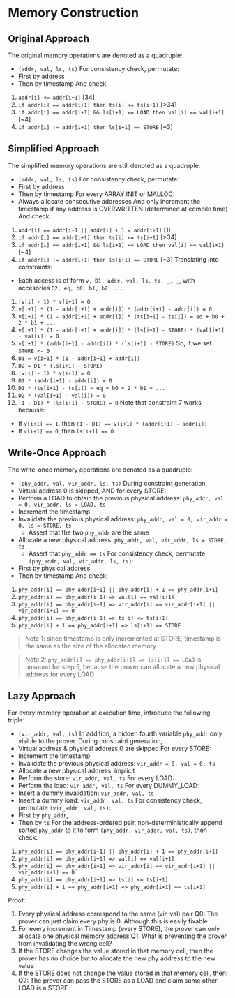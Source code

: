 # Memory Construction

## Original Approach
The original memory operations are denoted as a quadruple:
- `(addr, val, ls, ts)`
For consistency check, permutate:
- First by address
- Then by timestamp
And check:
1. `addr[i] <= addr[i+1]` [34]
2. `if addr[i] == addr[i+1] then ts[i] <= ts[i+1]` [>34]
3. `if addr[i] == addr[i+1] && ls[i+1] == LOAD then val[i] == val[i+1]` [~4]
4. `if addr[i] != addr[i+1] then ls[i+1] == STORE` [~3]

## Simplified Approach
The simplified memory operations are still denoted as a quadruple:
- `(addr, val, ls, ts)`
For consistency check, permutate:
- First by address
- Then by timestamp
For every ARRAY INIT or MALLOC:
- Always allocate consecutive addresses
And only increment the timestamp if any address is OVERWRITTEN (determined at compile time)
And check:
1. `addr[i] == addr[i+1 || addr[i] + 1 = addr[i+1]` [1]
2. `if addr[i] == addr[i+1] then ts[i] <= ts[i+1]` [>34]
3. `if addr[i] == addr[i+1] && ls[i+1] == LOAD then val[i] == val[i+1]` [~4]
4. `if addr[i] != addr[i+1] then ls[i+1] == STORE` [~3]
Translating into constraints:
- Each access is of form `v, D1, addr, val, ls, ts, _, _`, with accesories `D2, eq, b0, b1, b2, ...`
1. `(v[i] - 1) * v[i+1] = 0`
2. `v[i+1] * (1 - addr[i+1] + addr[i]) * (addr[i+1] - addr[i]) = 0`
3. `v[i+1] * (1 - addr[i+1] + addr[i]) * (ts[i+1] - ts[i]) = eq + b0 + 2 * b1 + ...`
4. `v[i+1] * (1 - addr[i+1] + addr[i]) * (ls[i+1] - STORE) * (val[i+1] - val[i]) = 0`
5. `v[i+1] * (addr[i+1] - addr[i]) * (ls[i+1] - STORE)`
So, if we set `STORE <- 0`
1. `D1 = v[i+1] * (1 - addr[i+1] + addr[i])`
2. `D2 = D1 * (ls[i+1] - STORE)`
3. `(v[i] - 1) * v[i+1] = 0`
4. `D1 * (addr[i+1] - addr[i]) = 0`
5. `D1 * (ts[i+1] - ts[i]) = eq + b0 + 2 * b1 + ...`
6. `D2 * (val[i+1] - val[i]) = 0`
7. `(1 - D1) * (ls[i+1] - STORE) = 0`
Note that constraint 7 works because:
- If `v[i+1] == 1`, then `(1 - D1) == v[i+1] * (addr[i+1] - addr[i])`
- If `v[i+1] == 0`, then `ls[i+1] == 0`


## Write-Once Approach
The write-once memory operations are denoted as a quadruple:
- `(phy_addr, val, vir_addr, ls, ts)`
During constraint generation,
- Virtual address 0 is skipped, AND
for every STORE:
- Perform a LOAD to obtain the previous physical address: `phy_addr, val = 0, vir_addr, ls = LOAD, ts`
- Increment the timestamp
- Invalidate the previous physical address: `phy_addr, val = 0, vir_addr = 0, ls = STORE, ts`
  - Assert that the two `phy_addr` are the same
- Allocate a new physical address: `phy_addr, val, vir_addr, ls = STORE, ts`
  - Assert that `phy_addr == ts`
For consistency check, permutate `(phy_addr, val, vir_addr, ls, ts)`:
- First by physical address
- Then by timestamp
And check:
1. `phy_addr[i] == phy_addr[i+1] || phy_addr[i] + 1 == phy_addr[i+1]`
2. `phy_addr[i] == phy_addr[i+1] => val[i] == val[i+1]`
3. `phy_addr[i] == phy_addr[i+1] => vir_addr[i] == vir_addr[i+1] || vir_addr[i+1] == 0`
4. `phy_addr[i] == phy_addr[i+1] => ts[i] <= ts[i+1]`
5. `phy_addr[i] + 1 == phy_addr[i+1] => ls[i+1] == STORE`

> Note 1: since timestamp is only incremented at STORE, timestamp is the same as the size of the allocated memory

> Note 2: `phy_addr[i] == phy_addr[i+1] => ls[i+1] == LOAD` is unsound for step 5, because the prover can allocate a new physical address for every LOAD

## Lazy Approach
For every memory operation at execution time, introduce the following triple:
- `(vir_addr, val, ts)`
In addition, a hidden fourth variable `phy_addr` only visible to the prover.
During constraint generation,
- Virtual address & physical address 0 are skipped
For every STORE:
- Increment the timestamp
- Invalidate the previous physical address: `vir_addr = 0, val = 0, ts`
- Allocate a new physical address: implicit
- Perform the store: `vir_addr, val, ts`
For every LOAD:
- Perform the load: `vir_addr, val, ts`
For every DUMMY_LOAD:
- Insert a dummy invalidation: `vir_addr, val, ts`
- Insert a dummy load: `vir_addr, val, ts`
For consistency check, permutate `(vir_addr, val, ts)`:
- First by `phy_addr`,
- Then by `ts`
For the address-ordered pair, non-deterministically append sorted `phy_addr` to it to form `(phy_addr, vir_addr, val, ts)`, then check:
1. `phy_addr[i] == phy_addr[i+1] || phy_addr[i] + 1 == phy_addr[i+1]`
2. `phy_addr[i] == phy_addr[i+1] => val[i] == val[i+1]`
3. `phy_addr[i] == phy_addr[i+1] => vir_addr[i] == vir_addr[i+1] || vir_addr[i+1] == 0`
4. `phy_addr[i] == phy_addr[i+1] => ts[i] <= ts[i+1]`
5. `phy_addr[i] + 1 == phy_addr[i+1] => phy_addr[i+1] == ts[i+1]`

Proof:
1. Every physical address correspond to the same (vir, val) pair
Q0: The prover can just claim every phy is 0. Although this is easily fixable
2. For every increment in Timestamp (every STORE), the prover can only allocate one physical memory address
Q1: What is preventing the prover from invalidating the wrong cell?
3. If the STORE changes the value stored in that memory cell, then the prover has no choice but to allocate the new phy address to the new value
4. If the STORE does not change the value stored in that memory cell, then:
Q2: The prover can pass the STORE as a LOAD and claim some other LOAD is a STORE
